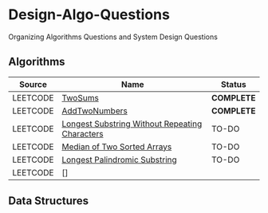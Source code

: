 # Design-Algo-Questions

Organizing Algorithms Questions and System Design Questions

## Algorithms

| Source | Name | Status |
| --- | ---  | ---    |
| LEETCODE | [TwoSums](./algo/TwoSums.md) | **COMPLETE** |
| LEETCODE | [AddTwoNumbers](./algo/AddTwoNumbers.md)| **COMPLETE** |
| LEETCODE | [Longest Substring Without Repeating Characters]() | TO-DO |
| LEETCODE | [Median of Two Sorted Arrays]() | TO-DO |
| LEETCODE | [Longest Palindromic Substring]() | TO-DO |
| LEETCODE | [] 


## Data Structures



